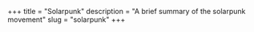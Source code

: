 +++
title = "Solarpunk"
description = "A brief summary of the solarpunk movement"
slug = "solarpunk"
+++